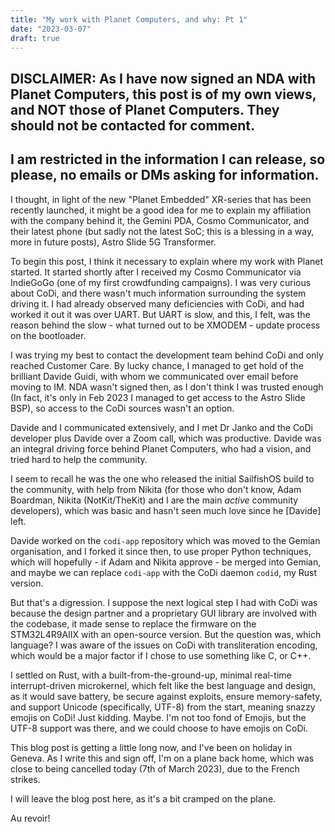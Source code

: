 ```yaml
---
title: "My work with Planet Computers, and why: Pt 1"
date: "2023-03-07"
draft: true
---
```


## DISCLAIMER: As I have now signed an NDA with Planet Computers, this post is of my own views, and NOT those of Planet Computers. They should not be contacted for comment.
## I am restricted in the information I can release, so please, no emails or DMs asking for information.

I thought, in light of the new "Planet Embedded" XR-series that has been recently launched, it might be a good idea for me to explain my affiliation with the company behind it, the Gemini PDA, Cosmo Communicator, and their latest phone (but sadly not the latest SoC; this is a blessing in a way, more in future posts), Astro Slide 5G Transformer.

To begin this post, I think it necessary to explain where my work with Planet started. It started shortly after I received my Cosmo Communicator via IndieGoGo (one of my first crowdfunding campaigns). I was very curious about CoDi, and there wasn't much information surrounding the system driving it. I had already observed many deficiencies with CoDi, and had worked it out it was over UART. But UART is slow, and this, I felt, was the reason behind the slow - what turned out to be XMODEM - update process on the bootloader.

I was trying my best to contact the development team behind CoDi and only reached Customer Care. By lucky chance, I managed to get hold of the brilliant Davide Guidi, with whom we communicated over email before moving to IM. NDA wasn't signed then, as I don't think I was trusted enough (In fact, it's only in Feb 2023 I managed to get access to the Astro Slide BSP), so access to the CoDi sources wasn't an option.

Davide and I communicated extensively, and I met Dr Janko and the CoDi developer plus Davide over a Zoom call, which was productive. Davide was an integral driving force behind Planet Computers, who had a vision, and tried hard to help the community.

I seem to recall he was the one who released the initial SailfishOS build to the community, with help from Nikita (for those who don't know, Adam Boardman, Nikita (NotKit/TheKit) and I are the main *active* community developers), which was basic and hasn't seen much love since he [Davide] left.

Davide worked on the `codi-app` repository which was moved to the Gemian organisation, and I forked it since then, to use proper Python techniques, which will hopefully - if Adam and Nikita approve - be merged into Gemian, and maybe we can replace `codi-app` with the CoDi daemon `codid`, my Rust version.

But that's a digression. I suppose the next logical step I had with CoDi was because the design partner and a proprietary GUI library are involved with the codebase, it made sense to replace the firmware on the STM32L4R9AIIX with an open-source version. But the question was, which language? I was aware of the issues on CoDi with transliteration encoding, which would be a major factor if I chose to use something like C, or C++.

I settled on Rust, with a built-from-the-ground-up, minimal real-time interrupt-driven microkernel, which felt like the best language and design, as it would save battery, be secure against exploits, ensure memory-safety, and support Unicode (specifically, UTF-8) from the start, meaning snazzy emojis on CoDi! Just kidding. Maybe. I'm not too fond of Emojis, but the UTF-8 support was there, and we could choose to have emojis on CoDi.

This blog post is getting a little long now, and I've been on holiday in Geneva. As I write this and sign off, I'm on a plane back home, which was close to being cancelled today (7th of March 2023), due to the French strikes.

I will leave the blog post here, as it's a bit cramped on the plane.

Au revoir!
